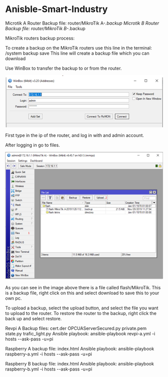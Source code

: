 # Anisble-Smart-Industry
Microtik A Router
	Backup file: router/MikroTik A-*.backup
Microtik B Router
	Backup file: router/MikroTik B-*.backup

MikroTik routers backup process:

To create a backup on the MikroTik routers use this line in the terminal: /system backup save
This line will create a backup file which you can download

Use WinBox to transfer the backup to or from the router.

![Screenshot](image1.png)

First type in the ip of the router, and log in with and admin account.

After logging in go to files.

![Screenshot](image2.png)

As you can see in the image above there is a file called flash/MikroTik. This is a backup file, right click on this and select download to save this to your own pc.


To upload a backup, select the upload button, and select the file you want to upload to the router.
To restore the router to the backup, right click the back up and select restore.


Revpi A
	Backup files: 
		cert.der
		OPCUAServerSecured.py
		private.pem
		state.py
		trafic_light.py
	Ansible playbook: ansible-playbook revpi-a.yml -i hosts --ask-pass -u=pi

Raspberry A
	backup file: index.html
	Ansible playbook: ansible-playbook raspberry-a.yml -i hosts --ask-pass -u=pi

Raspberry B
	backup file: index.html
	Ansible playbook: ansible-playbook raspberry-b.yml -i hosts --ask-pass -u=pi